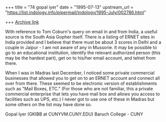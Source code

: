 +++
title = "74 gopal iyer"
date = "1995-07-13"
upstream_url = "https://list.indology.info/pipermail/indology/1995-July/002786.html"

+++
[Archive link](https://list.indology.info/pipermail/indology/1995-July/002786.html)

With reference to Tom Coburn's query on email in and from India,
a useful source is the South Asia Gopher itself.  There is a
listing of ERNET sites in India provided and I believe that there
must be about 3 scores in Delhi and a couple in Jaipur - I am
not aware of any in Mussorie.  It may be possible to go
to an educational institution, identify the relevant authorized
person (this may be the hardest part), get on to his/her
email account, and telnet from there.

When I was in Madras last December, I noticed some private
commercial businesses that allowed you to get on to an ERNET
account and connect all over from there.  These seemed to be
electronic version of establishments such as "Mail Boxes, ETC." (For
those who are not familiar, this a private commercial enterprise
that lets you have mail box and allows you access to facilities
such as UPS, etc.)  I never got to use one of these in Madras
but some others on the list may have done so.

Gopal Iyer  (GKIBB at CUNYVM.CUNY.EDU)
Baruch College - CUNY






